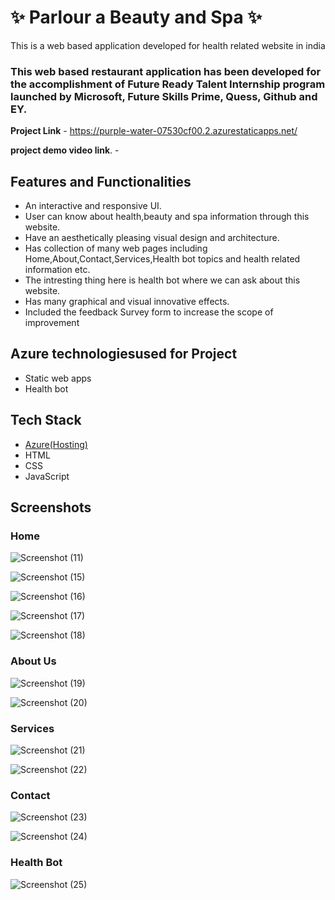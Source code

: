 # ✨ Parlour a Beauty and Spa  ✨

This is a web based application developed for health related website in india

### This web based restaurant application has been developed for the accomplishment of Future Ready Talent Internship program launched by Microsoft, Future Skills Prime, Quess, Github and EY.


**Project Link** - https://purple-water-07530cf00.2.azurestaticapps.net/

**project demo video link**. -

## Features and Functionalities

- An interactive and responsive UI.
- User can know about health,beauty and spa information through this website.
- Have an aesthetically pleasing visual design and architecture.
- Has collection of many web pages including Home,About,Contact,Services,Health bot topics and health related information etc.
- The intresting thing here is health bot where we can ask about this website.
- Has many graphical and visual innovative effects.
- Included the feedback Survey form to increase the scope of improvement 

## Azure technologiesused for Project
- Static web apps
- Health bot

## Tech Stack
- [Azure(Hosting)](https://azure.microsoft.com/en-in/features/azure-portal/)
- HTML
- CSS
- JavaScript

## Screenshots
 ### Home 

![Screenshot (11)](https://user-images.githubusercontent.com/85351710/217597453-61052356-ae0f-41de-a217-bee56f8af60d.png)


![Screenshot (15)](https://user-images.githubusercontent.com/85351710/217719684-d39dd6f6-08fb-445f-827e-e0ffb06e214f.png)


![Screenshot (16)](https://user-images.githubusercontent.com/85351710/217719736-fcf41c76-ba95-46a6-a1b1-536f4d1e90d6.png)


![Screenshot (17)](https://user-images.githubusercontent.com/85351710/217719841-1346b5d4-6c8c-4154-a5af-79c7a96b7342.png)


![Screenshot (18)](https://user-images.githubusercontent.com/85351710/217719880-c8ffd081-1a09-47c5-89ca-5b77746f17c3.png)



### About Us 


![Screenshot (19)](https://user-images.githubusercontent.com/85351710/217720052-358b304e-8c0c-4914-ad50-2ff7bb3cfe03.png)



![Screenshot (20)](https://user-images.githubusercontent.com/85351710/217720065-aa689269-b226-483f-b57f-f72213c7cc33.png)


### Services


![Screenshot (21)](https://user-images.githubusercontent.com/85351710/217720247-d865c386-a016-463d-9fa5-7e40d5f82938.png)



![Screenshot (22)](https://user-images.githubusercontent.com/85351710/217720261-a1a56e2e-2581-41d0-9c1b-d7589d667382.png)


### Contact

![Screenshot (23)](https://user-images.githubusercontent.com/85351710/217720406-e86aa505-948c-4680-82e0-dc52735c8630.png)



![Screenshot (24)](https://user-images.githubusercontent.com/85351710/217720462-63443e7e-3bdf-4057-94df-f6e48e217dd0.png)


### Health Bot

![Screenshot (25)](https://user-images.githubusercontent.com/85351710/217720616-67f2fe30-3c0e-4255-b61b-ac3764c3fe79.png)



